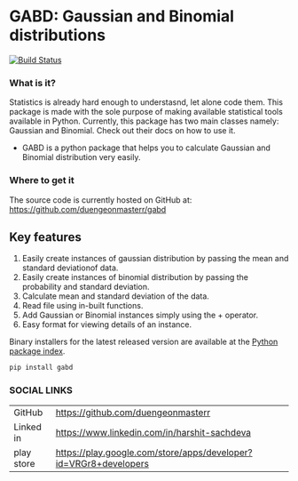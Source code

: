 # GABD: Gaussian and Binomial distributions

[![Build Status](https://travis-ci.org/joemccann/dillinger.svg?branch=master)]()

### What is it?
Statistics is already hard enough to understasnd, let alone code them.
This package is made with the sole purpose of making available statistical tools available in Python.
Currently, this package has two main classes namely: Gaussian
and Binomial. Check out their docs on how to use it.
 
- GABD is a python package that helps you to calculate Gaussian and Binomial distribution very easily. 
 
### Where to get it
The source code is currently hosted on GitHub at: https://github.com/duengeonmasterr/gabd

## Key features

1. Easily create instances of gaussian distribution by passing the mean and standard deviationof data.
2. Easily create instances of binomial distribution by passing the probability and standard deviation.
3. Calculate mean and standard deviation of the data.
4. Read file using in-built functions.
5. Add Gaussian or Binomial instances simply using the + operator.
6. Easy format for viewing details of an instance.


Binary installers for the latest released version are available at the [Python package index](https://pypi.org/project/gabd/).
 
```sh
pip install gabd
```

### SOCIAL LINKS

|  |  |
| ------ | ------ |
| GitHub | https://github.com/duengeonmasterr|
| Linked in | https://www.linkedin.com/in/harshit-sachdeva|
| play store | https://play.google.com/store/apps/developer?id=VRGr8+developers |


